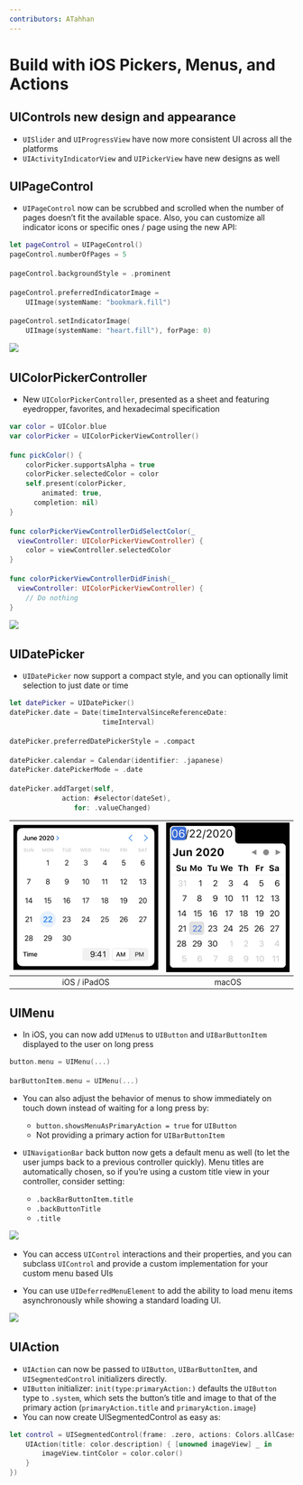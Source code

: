 ```yaml
---
contributors: ATahhan
---
```


# Build with iOS Pickers, Menus, and Actions


## UIControls new design and appearance
* `UISlider` and `UIProgressView` have now more consistent UI across all the platforms
* `UIActivityIndicatorView` and `UIPickerView` have new designs as well


## UIPageControl
* `UIPageControl` now can be scrubbed and scrolled when the number of pages doesn’t fit the available space. Also, you can customize all indicator icons or specific ones / page using the new API:
```swift
let pageControl = UIPageControl()
pageControl.numberOfPages = 5

pageControl.backgroundStyle = .prominent

pageControl.preferredIndicatorImage =
    UIImage(systemName: "bookmark.fill")

pageControl.setIndicatorImage(
    UIImage(systemName: "heart.fill"), forPage: 0)
```

![][UIPageControl]


## UIColorPickerController
* New `UIColorPickerController`, presented as a sheet and featuring eyedropper, favorites, and hexadecimal specification
```swift
var color = UIColor.blue
var colorPicker = UIColorPickerViewController()

func pickColor() {
    colorPicker.supportsAlpha = true
    colorPicker.selectedColor = color
    self.present(colorPicker,
        animated: true,
      completion: nil)
}

func colorPickerViewControllerDidSelectColor(_
  viewController: UIColorPickerViewController) {
    color = viewController.selectedColor
}

func colorPickerViewControllerDidFinish(_
  viewController: UIColorPickerViewController) {
    // Do nothing
}
```

![][UIColorPickerController]


## UIDatePicker
* `UIDatePicker` now support a compact style, and you can optionally limit selection to just date or time
```swift
let datePicker = UIDatePicker()
datePicker.date = Date(timeIntervalSinceReferenceDate:
                       timeInterval)

datePicker.preferredDatePickerStyle = .compact

datePicker.calendar = Calendar(identifier: .japanese)
datePicker.datePickerMode = .date

datePicker.addTarget(self,
             action: #selector(dateSet),
                for: .valueChanged)
```

![iOS][UIDatePicker-iOS]  |  ![macOS][UIDatePicker-macOS]
:-------------------------:|:-------------------------:
iOS / iPadOS            | macOS


## UIMenu
* In iOS, you can now add `UIMenu`s to `UIButton` and `UIBarButtonItem` displayed to the user on long press
```swift
button.menu = UIMenu(...)

barButtonItem.menu = UIMenu(...)
```
* You can also adjust the behavior of menus to show immediately on touch down instead of waiting for a long press by:
	* `button.showsMenuAsPrimaryAction = true` for `UIButton`
	* Not providing a primary action for `UIBarButtonItem`

* `UINavigationBar` back button now gets a default menu as well (to let the user jumps back to a previous controller quickly). Menu titles are automatically chosen, so if you’re using a custom title view in your controller, consider setting:
	* `.backBarButtonItem.title`
	* `.backButtonTitle`
	* `.title`

 ![][ NavigationBarBackButtonMenu]

* You can access `UIControl` interactions and their properties, and you can subclass `UIControl` and provide a custom implementation for your custom menu based UIs
	 
* You can use `UIDeferredMenuElement` to add the ability to load menu items asynchronously while showing a standard loading UI.

![][UIDeferredMenuElement] 

## UIAction
* `UIAction` can now be passed to `UIButton`, `UIBarButtonItem`, and `UISegmentedControl` initializers directly.
* `UIButton` initializer: `init(type:primaryAction:)` defaults the `UIButton` type to `.system`, which sets the button’s title and image to that of the primary action (`primaryAction.title` and `primaryAction.image`)
* You can now create UISegmentedControl as easy as:
```swift
let control = UISegmentedControl(frame: .zero, actions: Colors.allCases.map { color in 
	UIAction(title: color.description) { [unowned imageView] _ in 
		imageView.tintColor = color.color()
	}
})
```

[UIPageControl]: ../../../images/notes/wwdc20/10052/UIPageControl.png 
[UIColorPickerController]: ../../../images/notes/wwdc20/10052/UIColorPickerController.png
[UIDatePicker-iOS]: ../../../images/notes/wwdc20/10052/UIDatePicker-iOS.png
[UIDatePicker-macOS]:../../../images/notes/wwdc20/10052/UIDatePicker-macOS.png
[NavigationBarBackButtonMenu]: ../../../images/notes/wwdc20/10052/NavigationBarBackButtonMenu.png
[UIDeferredMenuElement]: ../../../images/notes/wwdc20/10052/UIDeferredMenuElement.png
